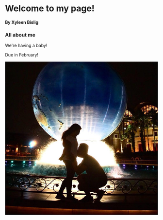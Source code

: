 # Welcome to my page!
#### By Xyleen Bislig


### All about me

We're having a baby! 

Due in February!

![](39113449_2235497473131593_17115242811097088_n.jpg)

